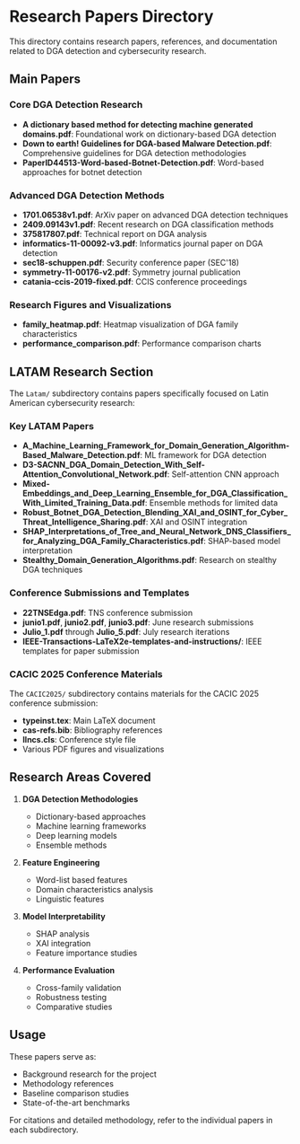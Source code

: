 # Research Papers Directory

This directory contains research papers, references, and documentation related to DGA detection and cybersecurity research.

## Main Papers

### Core DGA Detection Research
- **A dictionary based method for detecting machine generated domains.pdf**: Foundational work on dictionary-based DGA detection
- **Down to earth! Guidelines for DGA-based Malware Detection.pdf**: Comprehensive guidelines for DGA detection methodologies
- **PaperID44513-Word-based-Botnet-Detection.pdf**: Word-based approaches for botnet detection

### Advanced DGA Detection Methods
- **1701.06538v1.pdf**: ArXiv paper on advanced DGA detection techniques
- **2409.09143v1.pdf**: Recent research on DGA classification methods
- **375817807.pdf**: Technical report on DGA analysis
- **informatics-11-00092-v3.pdf**: Informatics journal paper on DGA detection
- **sec18-schuppen.pdf**: Security conference paper (SEC'18)
- **symmetry-11-00176-v2.pdf**: Symmetry journal publication
- **catania-ccis-2019-fixed.pdf**: CCIS conference proceedings

### Research Figures and Visualizations
- **family_heatmap.pdf**: Heatmap visualization of DGA family characteristics
- **performance_comparison.pdf**: Performance comparison charts

## LATAM Research Section

The `Latam/` subdirectory contains papers specifically focused on Latin American cybersecurity research:

### Key LATAM Papers
- **A_Machine_Learning_Framework_for_Domain_Generation_Algorithm-Based_Malware_Detection.pdf**: ML framework for DGA detection
- **D3-SACNN_DGA_Domain_Detection_With_Self-Attention_Convolutional_Network.pdf**: Self-attention CNN approach
- **Mixed-Embeddings_and_Deep_Learning_Ensemble_for_DGA_Classification_With_Limited_Training_Data.pdf**: Ensemble methods for limited data
- **Robust_Botnet_DGA_Detection_Blending_XAI_and_OSINT_for_Cyber_Threat_Intelligence_Sharing.pdf**: XAI and OSINT integration
- **SHAP_Interpretations_of_Tree_and_Neural_Network_DNS_Classifiers_for_Analyzing_DGA_Family_Characteristics.pdf**: SHAP-based model interpretation
- **Stealthy_Domain_Generation_Algorithms.pdf**: Research on stealthy DGA techniques

### Conference Submissions and Templates
- **22TNSEdga.pdf**: TNS conference submission
- **junio1.pdf**, **junio2.pdf**, **junio3.pdf**: June research submissions
- **Julio_1.pdf** through **Julio_5.pdf**: July research iterations
- **IEEE-Transactions-LaTeX2e-templates-and-instructions/**: IEEE templates for paper submission

### CACIC 2025 Conference Materials
The `CACIC2025/` subdirectory contains materials for the CACIC 2025 conference submission:
- **typeinst.tex**: Main LaTeX document
- **cas-refs.bib**: Bibliography references
- **llncs.cls**: Conference style file
- Various PDF figures and visualizations

## Research Areas Covered

1. **DGA Detection Methodologies**
   - Dictionary-based approaches
   - Machine learning frameworks
   - Deep learning models
   - Ensemble methods

2. **Feature Engineering**
   - Word-list based features
   - Domain characteristics analysis
   - Linguistic features

3. **Model Interpretability**
   - SHAP analysis
   - XAI integration
   - Feature importance studies

4. **Performance Evaluation**
   - Cross-family validation
   - Robustness testing
   - Comparative studies

## Usage

These papers serve as:
- Background research for the project
- Methodology references
- Baseline comparison studies
- State-of-the-art benchmarks

For citations and detailed methodology, refer to the individual papers in each subdirectory.